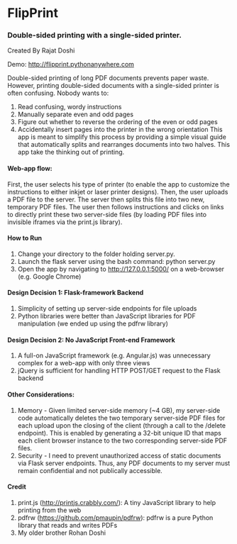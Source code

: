 # FlipPrint
### Double-sided printing with a single-sided printer.
Created By Rajat Doshi

Demo: http://flipprint.pythonanywhere.com

Double-sided printing of long PDF documents prevents paper waste. However, printing double-sided documents with a single-sided printer is often confusing. Nobody wants to:

1. Read confusing, wordy instructions
2. Manually separate even and odd pages 
3. Figure out whether to reverse the ordering of the even or odd pages
4. Accidentally insert pages into the printer in the wrong orientation
This app is meant to simplify this process by providing a simple visual guide that automatically splits and rearranges documents into two halves. This app take the thinking out of printing.

#### Web-app flow:
First, the user selects his type of printer (to enable the app to customize the instructions to either inkjet or laser printer designs). Then, the user uploads a PDF file to the server. The server then splits this file into two new, temporary PDF files. The user then follows instructions and clicks on links to directly print these two server-side files (by loading PDF files into invisible iframes via the print.js library).

#### How to Run
1. Change your directory to the folder holding server.py. 
2. Launch the flask server using the bash command: python server.py
3. Open the app by navigating to http://127.0.0.1:5000/ on a web-browser (e.g. Google Chrome)

#### Design Decision 1: Flask-framework Backend
1. Simplicity of setting up server-side endpoints for file uploads
2. Python libraries were better than JavaScript libraries for PDF manipulation (we ended up using the pdfrw library)

#### Design Decision 2: No JavaScript Front-end Framework
1. A full-on JavaScript framework (e.g. Angular.js) was unnecessary complex for a web-app with only three views
2. jQuery is sufficient for handling HTTP POST/GET request to the Flask backend

#### Other  Considerations:
1. Memory - Given limited server-side memory (~4 GB), my server-side code automatically deletes the two temporary server-side PDF files for each upload upon the closing of the client (through a call to the /delete endpoint). This is enabled by generating a 32-bit unique ID that maps each client browser instance to the two corresponding server-side PDF files.
2. Security - I need to prevent unauthorized access of static documents via Flask server endpoints. Thus, any PDF documents to my server must remain confidential and not publically accessible.

#### Credit
1. print.js (http://printjs.crabbly.com/): A tiny JavaScript library to help printing from the web
2. pdfrw (https://github.com/pmaupin/pdfrw): pdfrw is a pure Python library that reads and writes PDFs
3. My older brother Rohan Doshi